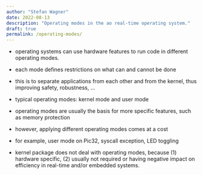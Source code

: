 ```yaml
---
author: "Stefan Wagner"
date: 2022-08-13
description: "Operating modes in the ao real-time operating system."
draft: true
permalink: /operating-modes/
---
```


- operating systems can use hardware features to run code in different operating modes.
- each mode defines restrictions on what can and cannot be done
- this is to separate applications from each other and from the kernel, thus improving safety, robustness, ...
- typical operating modes: kernel mode and user mode
- operating modes are usually the basis for more specific features, such as memory protection

- however, applying different operating modes comes at a cost
- for example, user mode on Pic32, syscall exception, LED toggling 

- kernel package does not deal with operating modes, because (1) hardware specific, (2) usually not required or having negative impact on efficiency in real-time and/or embedded systems.
